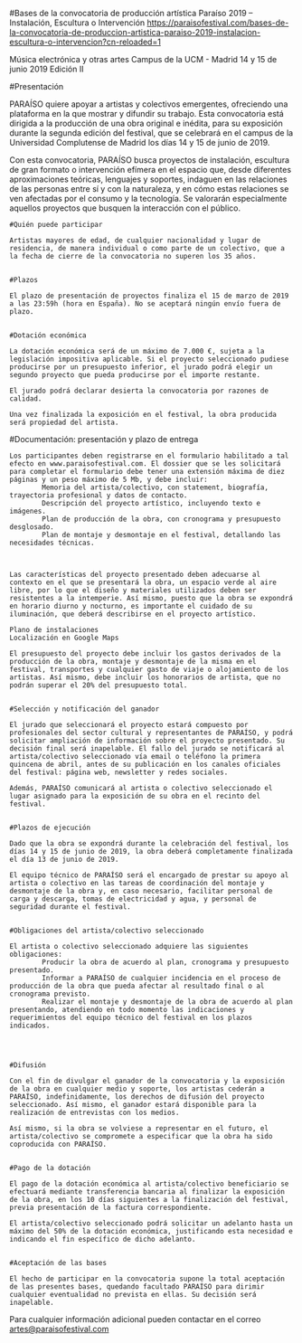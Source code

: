 #Bases de la convocatoria de producción artística Paraíso 2019 – Instalación, Escultura o Intervención
https://paraisofestival.com/bases-de-la-convocatoria-de-produccion-artistica-paraiso-2019-instalacion-escultura-o-intervencion?cn-reloaded=1

Música electrónica y otras artes
Campus de la UCM - Madrid
14 y 15 de junio 2019
Edición II


#Presentación

PARAÍSO quiere apoyar a artistas y colectivos emergentes, ofreciendo una plataforma en la que mostrar y difundir su trabajo. Esta convocatoria está dirigida a la producción de una obra original e inédita, para su exposición durante la segunda edición del festival, que se celebrará en el campus de la Universidad Complutense de Madrid los días 14 y 15 de junio de 2019.

Con esta convocatoria, PARAÍSO busca proyectos de instalación, escultura de gran formato o intervención efímera en el espacio que, desde diferentes aproximaciones teóricas, lenguajes y soportes, indaguen en las relaciones de las personas entre sí y con la naturaleza, y en cómo estas relaciones se ven afectadas por el consumo y la tecnología. Se valorarán especialmente aquellos proyectos que busquen la interacción con el público.

     
    #Quién puede participar

    Artistas mayores de edad, de cualquier nacionalidad y lugar de residencia, de manera individual o como parte de un colectivo, que a la fecha de cierre de la convocatoria no superen los 35 años.

     
    #Plazos

    El plazo de presentación de proyectos finaliza el 15 de marzo de 2019 a las 23:59h (hora en España). No se aceptará ningún envío fuera de plazo.

     
    #Dotación económica

    La dotación económica será de un máximo de 7.000 €, sujeta a la legislación impositiva aplicable. Si el proyecto seleccionado pudiese producirse por un presupuesto inferior, el jurado podrá elegir un segundo proyecto que pueda producirse por el importe restante.

    El jurado podrá declarar desierta la convocatoria por razones de calidad.

    Una vez finalizada la exposición en el festival, la obra producida será propiedad del artista.

     
   #Documentación: presentación y plazo de entrega

    Los participantes deben registrarse en el formulario habilitado a tal efecto en www.paraisofestival.com. El dossier que se les solicitará para completar el formulario debe tener una extensión máxima de diez páginas y un peso máximo de 5 Mb, y debe incluir:
            Memoria del artista/colectivo, con statement, biografía, trayectoria profesional y datos de contacto.
            Descripción del proyecto artístico, incluyendo texto e imágenes.
            Plan de producción de la obra, con cronograma y presupuesto desglosado.
            Plan de montaje y desmontaje en el festival, detallando las necesidades técnicas.

     

    Las características del proyecto presentado deben adecuarse al contexto en el que se presentará la obra, un espacio verde al aire libre, por lo que el diseño y materiales utilizados deben ser resistentes a la intemperie. Así mismo, puesto que la obra se expondrá en horario diurno y nocturno, es importante el cuidado de su iluminación, que deberá describirse en el proyecto artístico.

    Plano de instalaciones
    Localización en Google Maps

    El presupuesto del proyecto debe incluir los gastos derivados de la producción de la obra, montaje y desmontaje de la misma en el festival, transportes y cualquier gasto de viaje o alojamiento de los artistas. Así mismo, debe incluir los honorarios de artista, que no podrán superar el 20% del presupuesto total.

     
    #Selección y notificación del ganador

    El jurado que seleccionará el proyecto estará compuesto por profesionales del sector cultural y representantes de PARAÍSO, y podrá solicitar ampliación de información sobre el proyecto presentado. Su decisión final será inapelable. El fallo del jurado se notificará al artista/colectivo seleccionado vía email o teléfono la primera quincena de abril, antes de su publicación en los canales oficiales del festival: página web, newsletter y redes sociales.

    Además, PARAÍSO comunicará al artista o colectivo seleccionado el lugar asignado para la exposición de su obra en el recinto del festival.

     
    #Plazos de ejecución

    Dado que la obra se expondrá durante la celebración del festival, los días 14 y 15 de junio de 2019, la obra deberá completamente finalizada el día 13 de junio de 2019.

    El equipo técnico de PARAÍSO será el encargado de prestar su apoyo al artista o colectivo en las tareas de coordinación del montaje y desmontaje de la obra y, en caso necesario, facilitar personal de carga y descarga, tomas de electricidad y agua, y personal de seguridad durante el festival.

     
    #Obligaciones del artista/colectivo seleccionado

    El artista o colectivo seleccionado adquiere las siguientes obligaciones:
            Producir la obra de acuerdo al plan, cronograma y presupuesto presentado.
            Informar a PARAÍSO de cualquier incidencia en el proceso de producción de la obra que pueda afectar al resultado final o al cronograma previsto.
            Realizar el montaje y desmontaje de la obra de acuerdo al plan presentando, atendiendo en todo momento las indicaciones y requerimientos del equipo técnico del festival en los plazos indicados.

     

     
    #Difusión

    Con el fin de divulgar el ganador de la convocatoria y la exposición de la obra en cualquier medio y soporte, los artistas cederán a PARAÍSO, indefinidamente, los derechos de difusión del proyecto seleccionado. Así mismo, el ganador estará disponible para la realización de entrevistas con los medios.

    Así mismo, si la obra se volviese a representar en el futuro, el artista/colectivo se compromete a especificar que la obra ha sido coproducida con PARAÍSO.

     
    #Pago de la dotación

    El pago de la dotación económica al artista/colectivo beneficiario se efectuará mediante transferencia bancaria al finalizar la exposición de la obra, en los 10 días siguientes a la finalización del festival, previa presentación de la factura correspondiente.

    El artista/colectivo seleccionado podrá solicitar un adelanto hasta un máximo del 50% de la dotación económica, justificando esta necesidad e indicando el fin específico de dicho adelanto.

     
    #Aceptación de las bases

    El hecho de participar en la convocatoria supone la total aceptación de las presentes bases, quedando facultado PARAÍSO para dirimir cualquier eventualidad no prevista en ellas. Su decisión será inapelable.

     

Para cualquier información adicional pueden contactar en el  correo artes@paraisofestival.com

